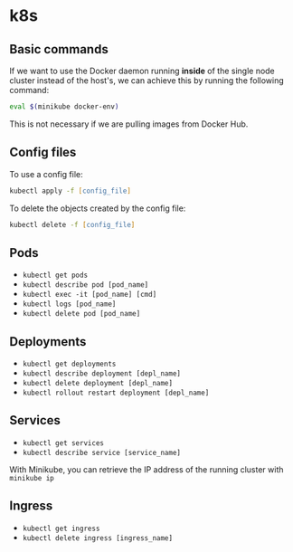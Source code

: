 # k8s

## Basic commands

If we want to use the Docker daemon running **inside** of the single node cluster instead of the host's, we can achieve this by running the following command:

```zsh
eval $(minikube docker-env)
```

This is not necessary if we are pulling images from Docker Hub.

## Config files

To use a config file:

```zsh
kubectl apply -f [config_file]
```

To delete the objects created by the config file:

```zsh
kubectl delete -f [config_file]
```

## Pods

- `kubectl get pods`
- `kubectl describe pod [pod_name]`
- `kubectl exec -it [pod_name] [cmd]`
- `kubectl logs [pod_name]`
- `kubectl delete pod [pod_name]`

## Deployments

- `kubectl get deployments`
- `kubectl describe deployment [depl_name]`
- `kubectl delete deployment [depl_name]`
- `kubectl rollout restart deployment [depl_name]`

## Services

- `kubectl get services`
- `kubectl describe service [service_name]`

With Minikube, you can retrieve the IP address of the running cluster with `minikube ip`

## Ingress

- `kubectl get ingress`
- `kubectl delete ingress [ingress_name]`
